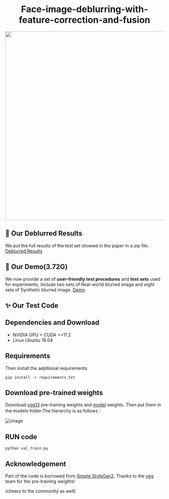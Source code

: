 
<p align="center">

  <h1 align="center">Face-image-deblurring-with-feature-correction-and-fusion</h1>
  <div align="center">
    <img src="video.gif", width="600">
  </div>
</p>

## :bookmark: Our Deblurred Results
We put the full results of the test set showed in the paper in a zip file. [Deblurred Results](https://drive.google.com/file/d/1MR2ajIjOHs2sbjkihYtLaosjgoLa-mDu/view?usp=sharing)

## :whale: Our Demo(3.72G)
We now provide a set of **user-friendly test procedures** and **test sets** used for experiments,
Include two sets of Real-world blurred image and eight sets of Synthetic blurred image.
[Demo](https://drive.google.com/file/d/11acAvX6EUvXYYZtfkCxymHGaOMOhlDvF/view?usp=sharing)

## :sparkles: Our Test Code
## Dependencies and Download

- NVIDIA GPU + CUDA >=11.2
- Linux Ubuntu 18.04

## Requirements
Then install the additional requirements
```
pip install -r requirements.txt
```

## Download pre-trained weights
Download [vgg13](https://drive.google.com/file/d/144QennVnPBDlBenTWV-NVob6_sxEuHQ5/view?usp=sharing) pre-training weights and [model](https://drive.google.com/drive/folders/1dT3tMIWjPTJaqhiHePcIz-W1NhPSgMY7?usp=drive_link) weights.
Then put them in the models folder.The hierarchy is as follows：

![image](https://github.com/xuyu666/Face-image-deblurring-with-feature-correction-and-fusion/assets/49869475/25b0b512-f29f-4749-8dbb-0e3c91be7b94)


## RUN code
```
python val_train.py
```


## Acknowledgement

Part of the code is borrowed from [Simple StyleGan2](https://github.com/lucidrains/stylegan2-pytorch). Thanks to the [vgg](https://arxiv.org/abs/1409.1556)  team for the pre-training weights!

(cheers to the community as well)
